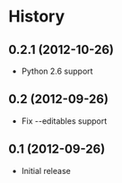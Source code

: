 History
=======

0.2.1 (2012-10-26)
------------------
   - Python 2.6 support

0.2 (2012-09-26)
----------------
   - Fix --editables support

0.1 (2012-09-26)
----------------
   - Initial release
